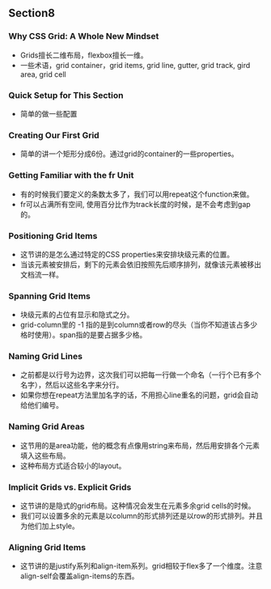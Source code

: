 ## Section8
### Why CSS Grid: A Whole New Mindset
- Grids擅长二维布局，flexbox擅长一维。
- 一些术语，grid container，grid items, grid line, gutter, grid track, gird area, grid cell
### Quick Setup for This Section
- 简单的做一些配置
### Creating Our First Grid
- 简单的讲一个矩形分成6份。通过grid的container的一些properties。
### Getting Familiar with the fr Unit
- 有的时候我们要定义的条数太多了，我们可以用repeat这个function来做。
- fr可以占满所有空间, 使用百分比作为track长度的时候，是不会考虑到gap的。
### Positioning Grid Items
- 这节讲的是怎么通过特定的CSS properties来安排块级元素的位置。
- 当该元素被安排后，剩下的元素会依旧按照先后顺序排列，就像该元素被移出文档流一样。
### Spanning Grid Items
- 块级元素的占位有显示和隐式之分。
- grid-column里的 -1 指的是到column或者row的尽头（当你不知道该占多少格时使用）。span指的是要占据多少格。
### Naming Grid Lines
- 之前都是以行号为边界，这次我们可以把每一行做一个命名（一行个已有多个名字），然后以这些名字来分行。
- 如果你想在repeat方法里加名字的话，不用担心line重名的问题，grid会自动给他们编号。
### Naming Grid Areas
- 这节用的是area功能，他的概念有点像用string来布局，然后用安排各个元素填入这些布局。
- 这种布局方式适合较小的layout。
### Implicit Grids vs. Explicit Grids
- 这节讲的是隐式的grid布局。这种情况会发生在元素多余grid cells的时候。
- 我们可以设置多余的元素是以column的形式排列还是以row的形式排列。并且为他们加上style。
### Aligning Grid Items
- 这节讲的是justify系列和align-item系列。grid相较于flex多了一个维度。注意align-self会覆盖align-items的东西。
